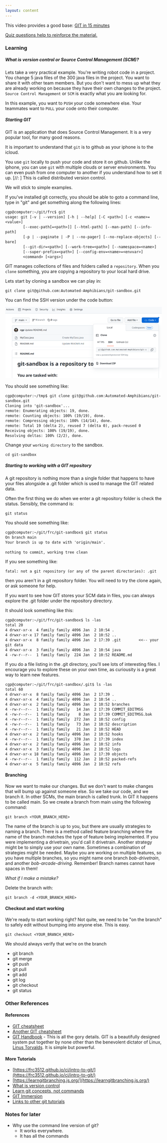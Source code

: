 ```yaml
---
layout: content
---
```


This video provides a good base:
[GIT in 15 minutes](https://www.youtube.com/watch?v=USjZcfj8yxE&t=326s)

[Quiz questions help to reinforce the material.](git-quiz)


### Learning
##### What is version control or Source Control Management (SCM)? 
Lets take a very practical example. You're writing robot code in a project. You change 5 java files of the 300 java files in the project.
You want to share it with other team members. But you don't want to mess up what they are already working on because they have their
own changes to the project. `Source Control Management` or `SCM` is exactly what you are looking for. 

In this example, you want to `PUSH` your code somewhere else. Your teammates want to `PULL` your code onto their computer.

##### Starting GIT
GIT is an application that does Source Control Management. It is a very popular tool, for many good reasons.

It is important to understand that `git` is to github as your iphone is to the icloud.

You use `git` locally to push your code and store it on github. Unlike the iphone, you can use `git` with multiple clouds or server environments.
You can even push from one computer to another if you understand how to set it up. 
[//: ] This is called distributed version control.

We will stick to simple examples.

If you've installed git correctly, you should be able to goto a command line, type in "git" and get something along the following lines:

```
cgp@computer:~/git/frc$ git
usage: git [-v | --version] [-h | --help] [-C <path>] [-c <name>=<value>]
        [--exec-path[=<path>]] [--html-path] [--man-path] [--info-path]
        [-p | --paginate | -P | --no-pager] [--no-replace-objects] [--bare]
        [--git-dir=<path>] [--work-tree=<path>] [--namespace=<name>]
        [--super-prefix=<path>] [--config-env=<name>=<envvar>]
        <command> [<args>]        
```


GIT manages collections of files and folders called a `repository`.  When you `clone` something, you are copying a repository to your
local hard drive. 

Lets start by cloning a sandbox we can play in:

    git clone git@github.com:Automated-Amphibians/git-sandbox.git

You can find the SSH version under the code button:

![](git-assets/git-copy-url.png)

You should see something like:

```
cgp@computer:~/tmp$ git clone git@github.com:Automated-Amphibians/git-sandbox.git
Cloning into 'git-sandbox'...
remote: Enumerating objects: 19, done.
remote: Counting objects: 100% (19/19), done.
remote: Compressing objects: 100% (14/14), done.
remote: Total 19 (delta 2), reused 7 (delta 0), pack-reused 0
Receiving objects: 100% (19/19), done.
Resolving deltas: 100% (2/2), done.
```

Change your `working directory` to the sandbox.

    cd git-sandbox

##### Starting to working with a GIT repository
A git repository is nothing more than a single folder that happens to have your files alongside a .git folder which is used to
manage the GIT related data. 

Often the first thing we do when we enter a git repository folder is check the status. Sensibly, the command is:

    git status

You should see something like:

```
cgp@computer:~/git/frc/git-sandbox$ git status
On branch main
Your branch is up to date with 'origin/main'.

nothing to commit, working tree clean
```

If you see something like:

```
fatal: not a git repository (or any of the parent directories): .git
```

then you aren't in a git repository folder. You will need to try the clone again, or ask someone for help.

If you want to see how GIT stores your SCM data in files, you can always explore the .git folder under the repository directory.

It should look something like this:
```
cgp@computer:~/git/frc/git-sandbox$ ls -las
total 20
4 drwxr-xr-x  4 family family 4096 Jan  2 10:54 .
4 drwxr-xr-x 17 family family 4096 Jan  2 10:52 ..
4 drwxr-xr-x  8 family family 4096 Jan  2 17:39 .git        <<-- your git data
4 drwxr-xr-x  3 family family 4096 Jan  2 10:54 java
4 -rw-r--r--  1 family family  224 Jan  2 10:52 README.md
```

If you do a file listing in the .git directory, you'll see lots of interesting files. I encourage you to explore these on your own time, 
as curiousity is a great way to learn new features.
```
cgp@computer:~/git/frc/git-sandbox/.git$ ls -las
total 60
4 drwxr-xr-x  8 family family 4096 Jan  2 17:39 .
4 drwxr-xr-x  4 family family 4096 Jan  2 10:54 ..
4 drwxr-xr-x  2 family family 4096 Jan  2 10:52 branches
4 -rw-r--r--  1 family family   14 Jan  2 17:39 COMMIT_EDITMSG
4 -rw-r--r--  1 family family    8 Jan  2 17:39 COMMIT_EDITMSG.bak
4 -rw-r--r--  1 family family  272 Jan  2 10:52 config
4 -rw-r--r--  1 family family   73 Jan  2 10:52 description
4 -rw-r--r--  1 family family   21 Jan  2 10:52 HEAD
4 drwxr-xr-x  2 family family 4096 Jan  2 10:52 hooks
4 -rw-r--r--  1 family family  370 Jan  2 17:39 index
4 drwxr-xr-x  2 family family 4096 Jan  2 10:52 info
4 drwxr-xr-x  3 family family 4096 Jan  2 10:52 logs
4 drwxr-xr-x 18 family family 4096 Jan  2 17:39 objects
4 -rw-r--r--  1 family family  112 Jan  2 10:52 packed-refs
4 drwxr-xr-x  5 family family 4096 Jan  2 10:52 refs
```

#### Branching
Now we want to make our changes. But we don't want to make changes that will bump up against someone else. So we take our code,
and we branch it. In other SCMs, the main branch is called trunk. In GIT it happens to be called main. So we create a branch
from main using the following command:

    git branch <YOUR_BRANCH_HERE>

The name of the branch is up to you, but there are usually strategies to naming a branch. There is a method called feature branching
where the name of the branch matches the type of feature being implemented. If you were implementing a drivetrain, you'd call it drivetrain.
Another strategy might be to simply use your own name. Sometimes a combination of strategies might be needed. Maybe you are working on multiple features,
so you have multiple branches, so you might name one branch *bob-drivetrain*, and another *bob-arcade-driving*. Remember! Branch names
cannot have spaces in them!

*What if I make a mistake?*

Delete the branch with:

    git branch -d <YOUR_BRANCH_HERE>

#### Checkout and start working
We're ready to start working right? Not quite, we need to be "on the branch" to safely edit without bumping into anyone else. This is easy.

    git checkout <YOUR_BRANCH_HERE>

We should always verify that we're on the branch 


* git branch
* git merge
* git push
* git pull
* git add
* git log        
* git checkout 
* git status



### Other References
####  References
* [GIT cheatsheet](https://www.jrebel.com/blog/git-cheat-sheet)
* [Another GIT cheatsheet](https://ihatetomatoes.net/git-cheat-sheet/)
* [GIT Handbook](https://git-scm.com/book/en/v2) - This is all the gory details. GIT is a beautifully designed system put together by none other than
the benevolent dictator of Linux, [Linus Torvalds](https://en.wikipedia.org/wiki/Linus_Torvalds). It is simple but powerful.

#### More Tutorials
* [https://frc3512.github.io/ci/intro-to-git/](https://frc3512.github.io/ci/intro-to-git/)
* [https://learngitbranching.js.org/](https://learngitbranching.js.org/)
* [What is version control](https://www.perforce.com/blog/vcs/what-source-control#:~:text=These%20two%20terms%20are%20used,binary%20files%20and%20digital%20assets.)
* [Learn git concepts, not commands](https://github.com/UnseenWizzard/git_training)
* [GIT Immersion](https://gitimmersion.com/index.html)
* [Links to other git tutorials](https://github.com/git/git-scm.com/issues/1239)

### Notes for later
* Why use the command line version of git?
    * It works everywhere.
    * It has all the commands

